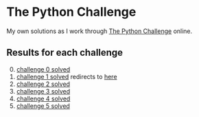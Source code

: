 # The Python Challenge  

My own solutions as I work through [The Python Challenge](http://www.pythonchallenge.com/) online.  

## Results for each challenge  

0. [challenge 0 solved](http://www.pythonchallenge.com/pc/def/0.html)  
1. [challenge 1 solved](http://www.pythonchallenge.com/pc/def/274877906944.html) redirects to [here](http://www.pythonchallenge.com/pc/def/map.html)  
2. [challenge 2 solved](http://www.pythonchallenge.com/pc/def/equality.html)  
3. [challenge 3 solved](http://www.pythonchallenge.com/pc/def/linkedlist.php)  
4. [challenge 4 solved](http://www.pythonchallenge.com/pc/def/peak.html)  
5. [challenge 5 solved](http://www.pythonchallenge.com/pc/def/channel.html)  
